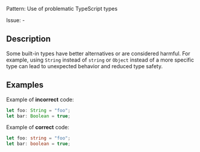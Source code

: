 Pattern: Use of problematic TypeScript types

Issue: -

## Description

Some built-in types have better alternatives or are considered harmful. For example, using `String` instead of `string` or `Object` instead of a more specific type can lead to unexpected behavior and reduced type safety.

## Examples

Example of **incorrect** code:
```typescript
let foo: String = "foo";
let bar: Boolean = true;
```

Example of **correct** code:
```typescript
let foo: string = "foo";
let bar: boolean = true;
```